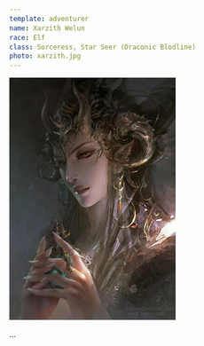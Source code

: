 ```yaml
---
template: adventurer
name: Xarzith Welun
race: Elf
class: Sorceress, Star Seer (Draconic Blodline)
photo: xarzith.jpg
---
```


<img src="./xarzith.jpg" alt="Xarzith" class="align-left" style="max-width: 300px;"/>

...
